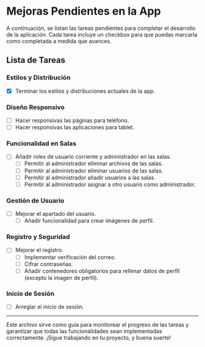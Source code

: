 # Mejoras Pendientes en la App

A continuación, se listan las tareas pendientes para completar el desarrollo de la aplicación. Cada tarea incluye un checkbox para que puedas marcarla como completada a medida que avances.

## Lista de Tareas

### Estilos y Distribución
- [x] Terminar los estilos y distribuciones actuales de la app.

### Diseño Responsivo
- [ ] Hacer responsivas las páginas para teléfono.
- [ ] Hacer responsivas las aplicaciones para tablet.

### Funcionalidad en Salas
- [ ] Añadir roles de usuario corriente y administrador en las salas.
  - [ ] Permitir al administrador eliminar archivos de las salas.
  - [ ] Permitir al administrador eliminar usuarios de las salas.
  - [ ] Permitir al administrador añadir usuarios a las salas.
  - [ ] Permitir al administrador asignar a otro usuario como administrador.

### Gestión de Usuario
- [ ] Mejorar el apartado del usuario.
  - [ ] Añadir funcionalidad para crear imágenes de perfil.

### Registro y Seguridad
- [ ] Mejorar el registro.
  - [ ] Implementar verificación del correo.
  - [ ] Cifrar contraseñas.
  - [ ] Añadir contenedores obligatorios para rellenar datos de perfil (excepto la imagen de perfil).

### Inicio de Sesión
- [ ] Arreglar el inicio de sesión.

---

Este archivo sirve como guía para monitorear el progreso de las tareas y garantizar que todas las funcionalidades sean implementadas correctamente. ¡Sigue trabajando en tu proyecto, y buena suerte!
